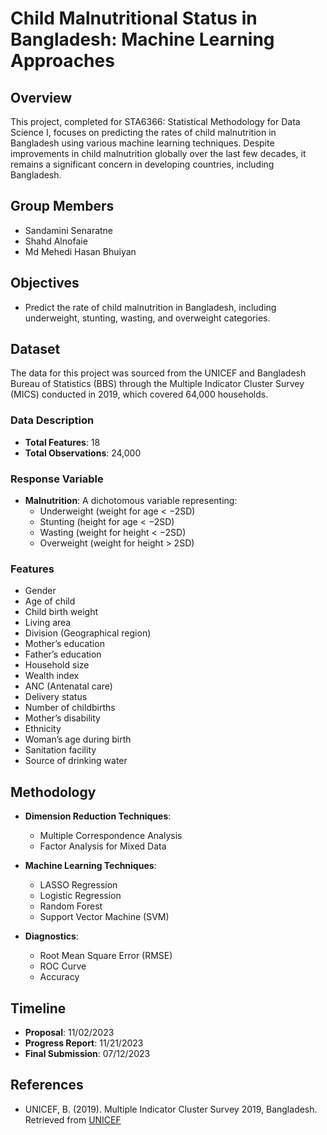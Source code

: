 # Child Malnutritional Status in Bangladesh: Machine Learning Approaches

## Overview
This project, completed for STA6366: Statistical Methodology for Data Science I, focuses on predicting the rates of child malnutrition in Bangladesh using various machine learning techniques. Despite improvements in child malnutrition globally over the last few decades, it remains a significant concern in developing countries, including Bangladesh. 

## Group Members
- Sandamini Senaratne
- Shahd Alnofaie
- Md Mehedi Hasan Bhuiyan

## Objectives
- Predict the rate of child malnutrition in Bangladesh, including underweight, stunting, wasting, and overweight categories.

## Dataset
The data for this project was sourced from the UNICEF and Bangladesh Bureau of Statistics (BBS) through the Multiple Indicator Cluster Survey (MICS) conducted in 2019, which covered 64,000 households. 

### Data Description
- **Total Features**: 18
- **Total Observations**: 24,000

### Response Variable
- **Malnutrition**: A dichotomous variable representing:
  - Underweight (weight for age < −2SD)
  - Stunting (height for age < −2SD)
  - Wasting (weight for height < −2SD)
  - Overweight (weight for height > 2SD)

### Features
- Gender
- Age of child
- Child birth weight
- Living area
- Division (Geographical region)
- Mother’s education
- Father’s education
- Household size
- Wealth index
- ANC (Antenatal care)
- Delivery status
- Number of childbirths
- Mother’s disability
- Ethnicity
- Woman’s age during birth
- Sanitation facility
- Source of drinking water

## Methodology
- **Dimension Reduction Techniques**: 
  - Multiple Correspondence Analysis
  - Factor Analysis for Mixed Data
  
- **Machine Learning Techniques**: 
  - LASSO Regression
  - Logistic Regression
  - Random Forest
  - Support Vector Machine (SVM)
  
- **Diagnostics**: 
  - Root Mean Square Error (RMSE)
  - ROC Curve
  - Accuracy

## Timeline
- **Proposal**: 11/02/2023
- **Progress Report**: 11/21/2023
- **Final Submission**: 07/12/2023

## References
- UNICEF, B. (2019). Multiple Indicator Cluster Survey 2019, Bangladesh. Retrieved from [UNICEF](https://www.unicef.org/bangladesh/)
